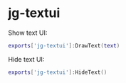 # jg-textui

Show text UI:

```lua
exports['jg-textui']:DrawText(text)
```

Hide text UI:

```lua
exports['jg-textui']:HideText()
```

